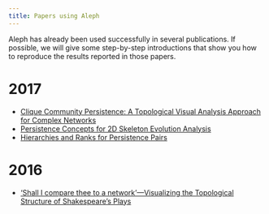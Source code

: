 ```yaml
---
title: Papers using Aleph
---
```


Aleph has already been used successfully in several publications. If
possible, we will give some step-by-step introductions that show you
how to reproduce the results reported in those papers.

# 2017

- [Clique Community Persistence: A Topological Visual Analysis Approach for Complex Networks](Rieck17d.md)
- [Persistence Concepts for 2D Skeleton Evolution Analysis](Rieck17b.md)
- [Hierarchies and Ranks for Persistence Pairs](Rieck17a.md)

# 2016

- [&lsquo;Shall I compare thee to a network&rsquo;&mdash;Visualizing the Topological Structure of Shakespeare&rsquo;s Plays](Rieck16b.md)
